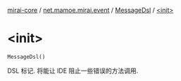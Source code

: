 [mirai-core](../../index.md) / [net.mamoe.mirai.event](../index.md) / [MessageDsl](index.md) / [&lt;init&gt;](./-init-.md)

# &lt;init&gt;

`MessageDsl()`

DSL 标记. 将能让 IDE 阻止一些错误的方法调用.

